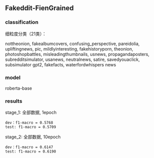 ## Fakeddit-FienGrained

### classification
细粒度分类（21类）：

nottheonion, 
fakealbumcovers, 
confusing_perspective, 
pareidolia, 
upliftingnews, 
pic, 
mildlyinteresting, 
fakehistoryporn, 
theonion, 
photoshopbattles, 
misleadingthumbnails, 
usnews, 
propagandaposters, 
subredditsimulator, 
usanews, 
neutralnews, 
satire, 
savedyouaclick, 
subsimulator gpt2, 
fakefacts, 
waterfordwhispers news

### model

roberta-base

### results

stage_1: 全部数据, 1epoch

    dev：f1-macro = 0.5768
    test: f1-macro = 0.5709

stage_2: 全部数据, 10epoch

    dev：f1-macro = 0.6147
    test: f1-macro = 0.6190
